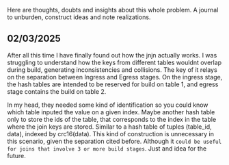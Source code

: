 Here are thoughts, doubts and insights about this whole problem.
A journal to unburden, construct ideas and note realizations.

02/03/2025
----------
After all this time I have finally found out how the jnjn actually works.
I was struggling to understand how the keys from different
tables wouldnt overlap during build, generating inconsistencies and collisions.
The key of it relays on the separation between Ingress and Egress stages.
On the ingress stage, the hash tables are intended to be reserved for build
on table 1, and egress stage contains the build on table 2.

In my head, they needed some kind of identification so you could know which
table inputed the value on a given index. Maybe another hash table only to store
the ids of the table, that corresponds to the index in the table where the join
keys are stored.
Similar to a hash table of tuples (table_id, data), indexed by crc16(data).
This kind of construction is unnecessary in this scenario, given the separation
cited before. Although it `could be useful for joins that involve 3 or more
build stages`. Just and idea for the future.
